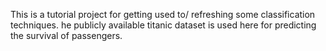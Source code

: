 This is a tutorial project for getting used to/ refreshing some classification techniques. he publicly available titanic dataset is used here for predicting the survival of passengers.